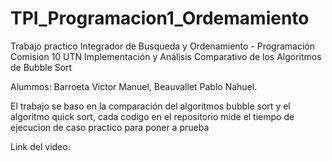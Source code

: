 # TPI_Programacion1_Ordemamiento
Trabajo practico Integrador de Busqueda y Ordenamiento - Programación Comision 10 UTN
Implementación y Análisis Comparativo de los Algoritmos de Bubble Sort 

Alummos: Barroeta Victor Manuel, Beauvallet Pablo Nahuel.

El trabajo se baso en la comparación del algoritmos bubble sort y el algoritmo quick sort, cada codigo en el repositorio mide el tiempo de ejecucion de caso practico para poner a prueba

Link del video: 

